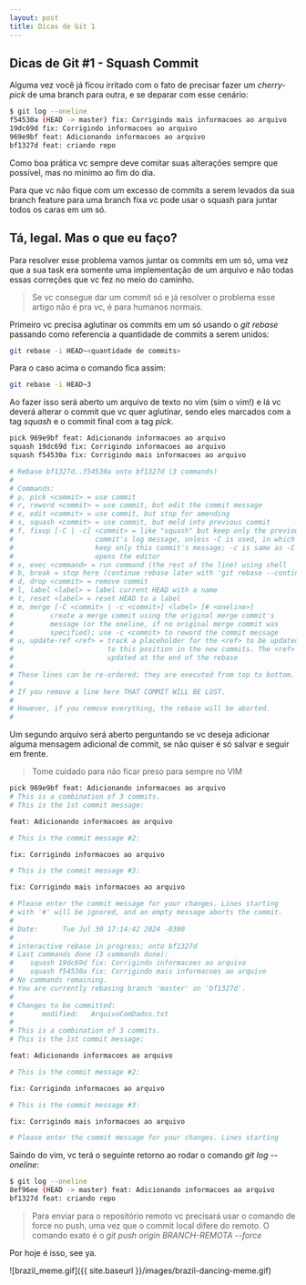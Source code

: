 ```yaml
---
layout: post
title: Dicas de Git 1
---
```


## Dicas de Git #1 - Squash Commit

Alguma vez você já ficou irritado com o fato de precisar fazer um *cherry-pick* de uma branch para outra, e se deparar com esse cenário:

```bash
$ git log --oneline
f54530a (HEAD -> master) fix: Corrigindo mais informacoes ao arquivo
19dc69d fix: Corrigindo informacoes ao arquivo
969e9bf feat: Adicionando informacoes ao arquivo
bf1327d feat: criando repo
```

Como boa prática vc sempre deve comitar suas alterações sempre que possível, mas no minímo ao fim do dia. 

Para que vc não fique com um excesso de commits a serem levados da sua branch feature para uma branch fixa vc pode usar o squash para juntar todos os caras em um só.

## Tá, legal. Mas o que eu faço?

Para resolver esse problema vamos juntar os commits em um só, uma vez que a sua task era somente uma implementação de um arquivo e não todas essas correções que vc fez no meio do caminho.

> Se vc consegue dar um commit só e já resolver o problema esse artigo não é pra vc, é para humanos normais.

Primeiro vc precisa aglutinar os commits em um só usando o *git rebase* passando como referencia a quantidade de commits a serem unidos:

```bash
git rebase -i HEAD~<quantidade de commits>
```

Para o caso acima o comando fica assim:

```bash
git rebase -i HEAD~3
```

Ao fazer isso será aberto um arquivo de texto no vim (sim o vim!) e lá vc deverá alterar o commit que vc quer aglutinar, sendo eles marcados com a tag *squash* e o commit final com a tag *pick*.

```bash
pick 969e9bf feat: Adicionando informacoes ao arquivo
squash 19dc69d fix: Corrigindo informacoes ao arquivo
squash f54530a fix: Corrigindo mais informacoes ao arquivo

# Rebase bf1327d..f54530a onto bf1327d (3 commands)
#
# Commands:
# p, pick <commit> = use commit
# r, reword <commit> = use commit, but edit the commit message
# e, edit <commit> = use commit, but stop for amending
# s, squash <commit> = use commit, but meld into previous commit
# f, fixup [-C | -c] <commit> = like "squash" but keep only the previous
#                    commit's log message, unless -C is used, in which case
#                    keep only this commit's message; -c is same as -C but
#                    opens the editor
# x, exec <command> = run command (the rest of the line) using shell
# b, break = stop here (continue rebase later with 'git rebase --continue')
# d, drop <commit> = remove commit
# l, label <label> = label current HEAD with a name
# t, reset <label> = reset HEAD to a label
# m, merge [-C <commit> | -c <commit>] <label> [# <oneline>]
#         create a merge commit using the original merge commit's
#         message (or the oneline, if no original merge commit was
#         specified); use -c <commit> to reword the commit message
# u, update-ref <ref> = track a placeholder for the <ref> to be updated
#                       to this position in the new commits. The <ref> is
#                       updated at the end of the rebase
#
# These lines can be re-ordered; they are executed from top to bottom.
#
# If you remove a line here THAT COMMIT WILL BE LOST.
#
# However, if you remove everything, the rebase will be aborted.
#
```

Um segundo arquivo será aberto perguntando se vc deseja adicionar alguma mensagem adicional de commit, se não quiser é só salvar e seguir em frente.

> Tome cuidado para não ficar preso para sempre no VIM

```bash
pick 969e9bf feat: Adicionando informacoes ao arquivo
# This is a combination of 3 commits.
# This is the 1st commit message:

feat: Adicionando informacoes ao arquivo

# This is the commit message #2:

fix: Corrigindo informacoes ao arquivo

# This is the commit message #3:

fix: Corrigindo mais informacoes ao arquivo

# Please enter the commit message for your changes. Lines starting
# with '#' will be ignored, and an empty message aborts the commit.
#
# Date:      Tue Jul 30 17:14:42 2024 -0300
#
# interactive rebase in progress; onto bf1327d
# Last commands done (3 commands done):
#    squash 19dc69d fix: Corrigindo informacoes ao arquivo
#    squash f54530a fix: Corrigindo mais informacoes ao arquivo
# No commands remaining.
# You are currently rebasing branch 'master' on 'bf1327d'.
#
# Changes to be committed:
#       modified:   ArquivoComDados.txt
#
# This is a combination of 3 commits.
# This is the 1st commit message:

feat: Adicionando informacoes ao arquivo

# This is the commit message #2:

fix: Corrigindo informacoes ao arquivo

# This is the commit message #3:

fix: Corrigindo mais informacoes ao arquivo

# Please enter the commit message for your changes. Lines starting

```

Saindo do vim, vc terá o seguinte retorno ao rodar o comando *git log --oneline*:

```bash
$ git log --oneline
8ef96ee (HEAD -> master) feat: Adicionando informacoes ao arquivo
bf1327d feat: criando repo
```

> Para enviar para o repositório remoto vc precisará usar o comando de force no push, uma vez que o commit local difere do remoto. O comando exato é o *git push origin BRANCH-REMOTA --force*

Por hoje é isso, see ya.

![brazil_meme.gif]({{ site.baseurl }}/images/brazil-dancing-meme.gif)